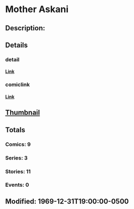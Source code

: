 # Mother Askani
## Description: 
## Details
### detail
#### [Link](http://marvel.com/characters/1516/mother_askani?utm_campaign=apiRef&utm_source=225578a89fc76f3d20fbffda5d17a88d)
### comiclink
#### [Link](http://marvel.com/comics/characters/1009457/mother_askani?utm_campaign=apiRef&utm_source=225578a89fc76f3d20fbffda5d17a88d)
## [Thumbnail](http://i.annihil.us/u/prod/marvel/i/mg/b/40/image_not_available.jpg)
## Totals
### Comics: 9
### Series: 3
### Stories: 11
### Events: 0
## Modified: 1969-12-31T19:00:00-0500